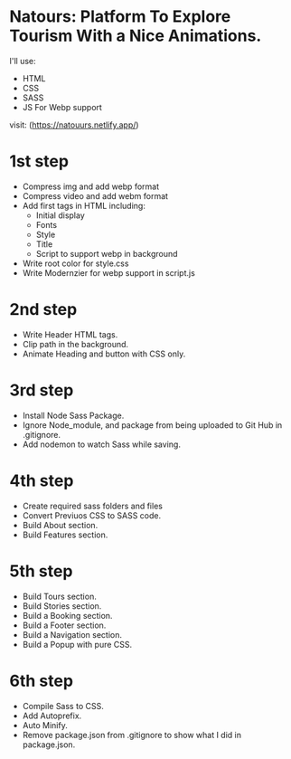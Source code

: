 # Natours: Platform To Explore Tourism With a Nice Animations.

I'll use: 
 - HTML
 - CSS 
 - SASS
 - JS For Webp support 
 
 visit: (https://natouurs.netlify.app/)
 
 # 1st step
  - Compress img and add webp format
  - Compress video and add webm format
  - Add first tags in HTML including: 
    - Initial display
    - Fonts
    - Style
    - Title
    - Script to support webp in background
  - Write root color for style.css
  - Write Modernzier for webp support in script.js 

 # 2nd step
  - Write Header HTML tags.
  - Clip path in the background.
  - Animate Heading and button with CSS only.

 # 3rd step
  - Install Node Sass Package.
  - Ignore Node_module, and package from being uploaded to Git Hub in .gitignore. 
  - Add nodemon to watch Sass while saving.

 # 4th step
  - Create required sass folders and files
  - Convert Previuos CSS to SASS code.
  - Build About section.
  - Build Features section.
  
 # 5th step
  - Build Tours section.
  - Build Stories section.
  - Build a Booking section.
  - Build a Footer section.
  - Build a Navigation section.
  - Build a Popup with pure CSS.

 # 6th step
  - Compile Sass to CSS.
  - Add Autoprefix.
  - Auto Minify. 
  - Remove package.json from .gitignore to show what I did in package.json.
